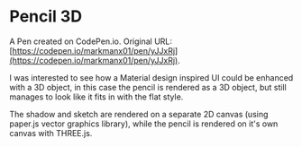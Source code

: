 # Pencil 3D

A Pen created on CodePen.io. Original URL: [https://codepen.io/markmanx01/pen/yJJxRj](https://codepen.io/markmanx01/pen/yJJxRj).

I was interested to see how a Material design inspired UI  could be enhanced with a 3D object, in this case the pencil is rendered as a 3D object, but still manages to look like it fits in with the flat style.  

The shadow and sketch are rendered on a separate 2D canvas (using paper.js vector graphics library), while the pencil is rendered on it's own canvas with THREE.js.